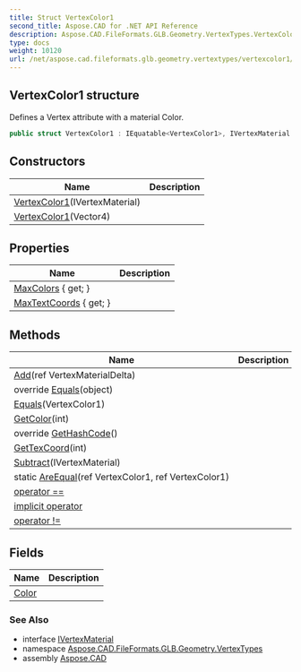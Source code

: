 ```yaml
---
title: Struct VertexColor1
second_title: Aspose.CAD for .NET API Reference
description: Aspose.CAD.FileFormats.GLB.Geometry.VertexTypes.VertexColor1 struct. Defines a Vertex attribute with a material Color
type: docs
weight: 10120
url: /net/aspose.cad.fileformats.glb.geometry.vertextypes/vertexcolor1/
---
```

## VertexColor1 structure

Defines a Vertex attribute with a material Color.

```csharp
public struct VertexColor1 : IEquatable<VertexColor1>, IVertexMaterial
```

## Constructors

| Name | Description |
| --- | --- |
| [VertexColor1](vertexcolor1/#constructor)(IVertexMaterial) |  |
| [VertexColor1](vertexcolor1/#constructor_1)(Vector4) |  |

## Properties

| Name | Description |
| --- | --- |
| [MaxColors](../../aspose.cad.fileformats.glb.geometry.vertextypes/vertexcolor1/maxcolors/) { get; } |  |
| [MaxTextCoords](../../aspose.cad.fileformats.glb.geometry.vertextypes/vertexcolor1/maxtextcoords/) { get; } |  |

## Methods

| Name | Description |
| --- | --- |
| [Add](../../aspose.cad.fileformats.glb.geometry.vertextypes/vertexcolor1/add/)(ref VertexMaterialDelta) |  |
| override [Equals](../../aspose.cad.fileformats.glb.geometry.vertextypes/vertexcolor1/equals/#equals_1)(object) |  |
| [Equals](../../aspose.cad.fileformats.glb.geometry.vertextypes/vertexcolor1/equals/#equals)(VertexColor1) |  |
| [GetColor](../../aspose.cad.fileformats.glb.geometry.vertextypes/vertexcolor1/getcolor/)(int) |  |
| override [GetHashCode](../../aspose.cad.fileformats.glb.geometry.vertextypes/vertexcolor1/gethashcode/)() |  |
| [GetTexCoord](../../aspose.cad.fileformats.glb.geometry.vertextypes/vertexcolor1/gettexcoord/)(int) |  |
| [Subtract](../../aspose.cad.fileformats.glb.geometry.vertextypes/vertexcolor1/subtract/)(IVertexMaterial) |  |
| static [AreEqual](../../aspose.cad.fileformats.glb.geometry.vertextypes/vertexcolor1/areequal/)(ref VertexColor1, ref VertexColor1) |  |
| [operator ==](../../aspose.cad.fileformats.glb.geometry.vertextypes/vertexcolor1/op_equality/) |  |
| [implicit operator](../../aspose.cad.fileformats.glb.geometry.vertextypes/vertexcolor1/op_implicit/) |  |
| [operator !=](../../aspose.cad.fileformats.glb.geometry.vertextypes/vertexcolor1/op_inequality/) |  |

## Fields

| Name | Description |
| --- | --- |
| [Color](../../aspose.cad.fileformats.glb.geometry.vertextypes/vertexcolor1/color/) |  |

### See Also

* interface [IVertexMaterial](../ivertexmaterial/)
* namespace [Aspose.CAD.FileFormats.GLB.Geometry.VertexTypes](../../aspose.cad.fileformats.glb.geometry.vertextypes/)
* assembly [Aspose.CAD](../../)


